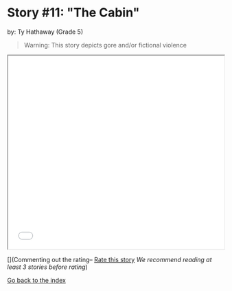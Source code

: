 # Story #11: "The Cabin"
by: Ty Hathaway (Grade 5)

>Warning: This story depicts gore and/or fictional violence

<iframe src="../stories/11_The Cabin.html" height="450px" width="100%"> </iframe>

[](Commenting out the rating–  [Rate this story](https://forms.gle/zbTTGuidhwvabMLT9) *We recommend reading at least 3 stories before rating*)

[Go back to the index](../index.md)

